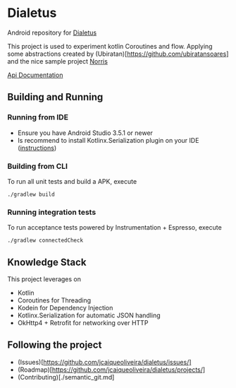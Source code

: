 # Dialetus

Android repository for [Dialetus](https://github.com/mvfsillva/dialetus)

This project is used to experiment kotlin Coroutines and flow. Applying some abstractions
created by (Ubiratan)[https://github.com/ubiratansoares] and the nice sample project [Norris](https://github.com/dotanuki-labs/norris)

[Api Documentation](https://github.com/mvfsillva/dialetus-service#-api)

## Building and Running

### Running from IDE

- Ensure you have Android Studio 3.5.1 or newer
- Is recommend to install Kotlinx.Serialization plugin on your IDE ([instructions](https://github.com/Kotlin/kotlinx.serialization))

### Building from CLI

To run all unit tests and build a APK, execute

```
./gradlew build
```

### Running integration tests

To run acceptance tests powered by Instrumentation + Espresso, execute

```
./gradlew connectedCheck
```
## Knowledge Stack

This project leverages on

- Kotlin
- Coroutines for Threading
- Kodein for Dependency Injection
- Kotlinx.Serialization for automatic JSON handling
- OkHttp4 + Retrofit for networking over HTTP

## Following the project
- (Issues)[https://github.com/jcaiqueoliveira/dialetus/issues/]
- (Roadmap)[https://github.com/jcaiqueoliveira/dialetus/projects/]
- (Contributing)[./semantic_git.md]
